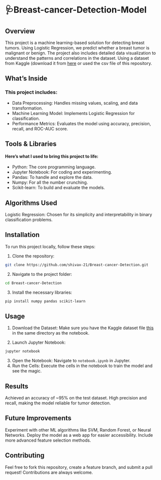 # 🩺Breast-cancer-Detection-Model
## Overview
This project is a machine learning-based solution for detecting breast tumors. Using Logistic Regression, we predict whether a breast tumor is malignant or benign. The project also includes detailed data visualization to understand the patterns and correlations in the dataset.  Using a dataset from Kaggle (download it from [here](https://www.kaggle.com/datasets/uciml/breast-cancer-wisconsin-data) or used the csv file of this repository.
## What’s Inside
### This project includes:
* Data Preprocessing: Handles missing values, scaling, and data transformation.
* Machine Learning Model: Implements Logistic Regression for classification.
* Performance Metrics: Evaluates the model using accuracy, precision, recall, and ROC-AUC score.
## Tools & Libraries
#### Here’s what I used to bring this project to life:
* Python: The core programming language.
* Jupyter Notebook: For coding and experimenting.
* Pandas: To handle and explore the data.
* Numpy: For all the number crunching.
* Scikit-learn: To build and evaluate the models.
## Algorithms Used
Logistic Regression: Chosen for its simplicity and interpretability in binary classification problems.

## Installation
To run this project locally, follow these steps:
1. Clone the repository:
 ```bash
git clone https://github.com/shivax-21/Breast-cancer-Detection.git
 ```
2. Navigate to the project folder:
``` bash
cd Breast-cancer-Detection
```
3. Install the necessary libraries:
``` bash
pip install numpy pandas scikit-learn
```
## Usage
1. Download the Dataset: Make sure you have the Kaggle dataset file [this](https://www.kaggle.com/datasets/uciml/breast-cancer-wisconsin-data) in the same directory as the notebook.

2. Launch Jupyter Notebook:
``` bash
jupyter notebook
```
3. Open the Notebook: Navigate to `notebook.ipynb` in Jupyter.
4. Run the Cells: Execute the cells in the notebook to train the model and see the magic.
## Results
Achieved an accuracy of ~95% on the test dataset.
High precision and recall, making the model reliable for tumor detection.
## Future Improvements
Experiment with other ML algorithms like SVM, Random Forest, or Neural Networks.
Deploy the model as a web app for easier accessibility.
Include more advanced feature selection methods.
## Contributing
Feel free to fork this repository, create a feature branch, and submit a pull request! Contributions are always welcome.


